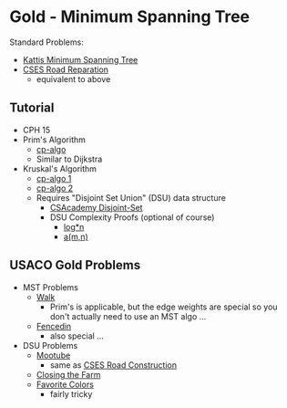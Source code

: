 # Gold - Minimum Spanning Tree

Standard Problems:

 - [Kattis Minimum Spanning Tree](https://open.kattis.com/problems/minspantree)
 - [CSES Road Reparation](https://cses.fi/problemset/task/1675)
   - equivalent to above

## Tutorial

 - CPH 15
 - Prim's Algorithm
   - [cp-algo](https://cp-algorithms.com/graph/mst_prim.html)
   - Similar to Dijkstra
 - Kruskal's Algorithm
   - [cp-algo 1](https://cp-algorithms.com/graph/mst_kruskal.html)
   - [cp-algo 2](https://cp-algorithms.com/graph/mst_kruskal_with_dsu.html)
   - Requires "Disjoint Set Union" (DSU) data structure
     - [CSAcademy Disjoint-Set](https://csacademy.com/lesson/disjoint_data_sets)
     - DSU Complexity Proofs (optional of course)
       - [log\*n](https://en.wikipedia.org/wiki/Proof_of_O(log*n)\_time_complexity\_of_union%E2%80%93find)
       - [a(m,n)](https://dl.acm.org/doi/pdf/10.1145/321879.321884)

## USACO Gold Problems

 - MST Problems
   - [Walk](http://usaco.org/index.php?page=viewproblem2&cpid=946)
     - Prim's is applicable, but the edge weights are special so you don't actually need to use an MST algo ...
   - [Fencedin](http://www.usaco.org/index.php?page=viewproblem2&cpid=623)
     - also special ...
 - DSU Problems
   - [Mootube](http://www.usaco.org/index.php?page=viewproblem2&cpid=789)
     - same as [CSES Road Construction](https://cses.fi/problemset/task/1676)
   - [Closing the Farm](http://www.usaco.org/index.php?page=viewproblem2&cpid=646)
   - [Favorite Colors](http://www.usaco.org/index.php?page=viewproblem2&cpid=1042)
     - fairly tricky